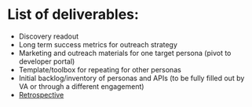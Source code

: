 # List of deliverables:

- Discovery readout
- Long term success metrics for outreach strategy
- Marketing and outreach materials for one target persona (pivot to developer portal)
- Template/toolbox for repeating for other personas
- Initial backlog/inventory of personas and APIs (to be fully filled out by VA or through a different engagement)
- [Retrospective](https://funretro.github.io/distributed/#afc5849b-8b2f-43fa-b5ab-4170387c1d32)
